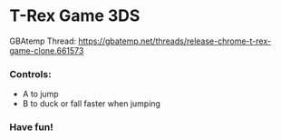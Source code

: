 # T-Rex Game 3DS
GBAtemp Thread: https://gbatemp.net/threads/release-chrome-t-rex-game-clone.661573

### Controls:
- A to jump
- B to duck or fall faster when jumping

### Have fun!